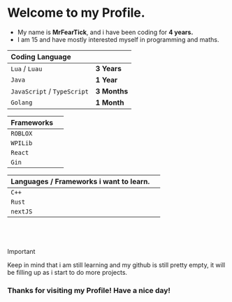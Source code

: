 # Welcome to my Profile.


* My name is **MrFearTick**, and i have been coding for **4 years.**
* I am 15 and have mostly interested myself in programming and maths. 

| Coding Language | |
| :--- | :--- |
| `Lua` / `Luau` | **3 Years** |
| `Java` | **1 Year** |
| `JavaScript` / `TypeScript` | **3 Months** |
| `Golang` | **1 Month** |

| Frameworks | |
| :--- | :--- |
| `ROBLOX` |
| `WPILib` |
| `React` |
| `Gin` |

| Languages / Frameworks i want to learn. | |
| :--- | :--- |
| `C++` |
| `Rust` |
| `nextJS` |

# 

<br />

> [!IMPORTANT]
> Keep in mind that i am still learning and my github is still pretty empty, it will be filling up as i start to do more projects.


### Thanks for visiting my Profile! Have a nice day!
